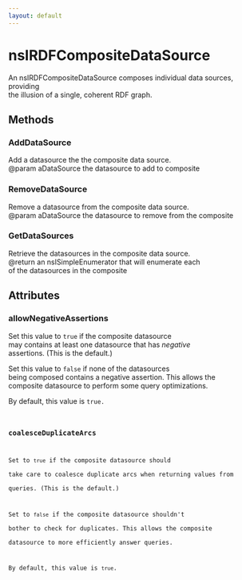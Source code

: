 ```yaml
---
layout: default
---
```


# nsIRDFCompositeDataSource #
  
An nsIRDFCompositeDataSource composes individual data sources, providing  
the illusion of a single, coherent RDF graph.  
  

## Methods ##

### AddDataSource ###
  
Add a datasource the the composite data source.  
@param aDataSource the datasource to add to composite  
  

### RemoveDataSource ###
  
Remove a datasource from the composite data source.  
@param aDataSource the datasource to remove from the composite  
  

### GetDataSources ###
  
Retrieve the datasources in the composite data source.  
@return an nsISimpleEnumerator that will enumerate each  
of the datasources in the composite  
  

## Attributes ##

### allowNegativeAssertions ###
  
  
Set this value to <code>true</code> if the composite datasource  
may contains at least one datasource that has <em>negative</em>  
assertions. (This is the default.)  
  
Set this value to <code>false</code> if none of the datasources  
being composed contains a negative assertion. This allows the  
composite datasource to perform some query optimizations.  
  
By default, this value is <code>true</true>.  
  

### coalesceDuplicateArcs ###
  
Set to <code>true</code> if the composite datasource should  
take care to coalesce duplicate arcs when returning values from  
queries. (This is the default.)  
  
Set to <code>false</code> if the composite datasource shouldn't  
bother to check for duplicates. This allows the composite  
datasource to more efficiently answer queries.  
  
By default, this value is <code>true</code>.  
  
